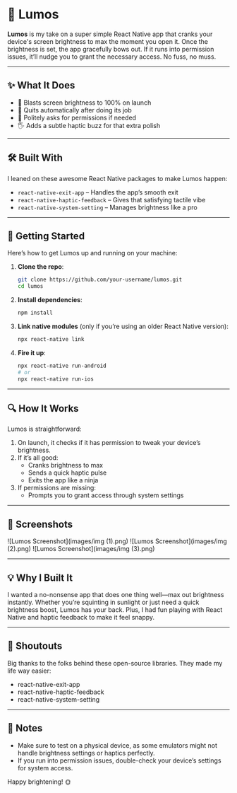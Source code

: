 # 🌟 Lumos

**Lumos** is my take on a super simple React Native app that cranks your device's screen brightness to max the moment you open it. Once the brightness is set, the app gracefully bows out. If it runs into permission issues, it’ll nudge you to grant the necessary access. No fuss, no muss.

---

## ✨ What It Does

- 🔆 Blasts screen brightness to 100% on launch
- 🚪 Quits automatically after doing its job
- 🔐 Politely asks for permissions if needed
- 🖐️ Adds a subtle haptic buzz for that extra polish

---

## 🛠️ Built With

I leaned on these awesome React Native packages to make Lumos happen:

- `react-native-exit-app` – Handles the app’s smooth exit
- `react-native-haptic-feedback` – Gives that satisfying tactile vibe
- `react-native-system-setting` – Manages brightness like a pro

---

## 🚀 Getting Started

Here’s how to get Lumos up and running on your machine:

1. **Clone the repo**:

   ```bash
   git clone https://github.com/your-username/lumos.git
   cd lumos
   ```

2. **Install dependencies**:

   ```bash
   npm install
   ```

3. **Link native modules** (only if you’re using an older React Native version):

   ```bash
   npx react-native link
   ```

4. **Fire it up**:

   ```bash
   npx react-native run-android
   # or
   npx react-native run-ios
   ```

---

## 🔍 How It Works

Lumos is straightforward:

1. On launch, it checks if it has permission to tweak your device’s brightness.
2. If it’s all good:
   - Cranks brightness to max
   - Sends a quick haptic pulse
   - Exits the app like a ninja
3. If permissions are missing:
   - Prompts you to grant access through system settings

---

## 📸 Screenshots

![Lumos Screenshot](images/img  (1).png)
![Lumos Screenshot](images/img  (2).png)
![Lumos Screenshot](images/img  (3).png)


---

## 💡 Why I Built It

I wanted a no-nonsense app that does one thing well—max out brightness instantly. Whether you’re squinting in sunlight or just need a quick brightness boost, Lumos has your back. Plus, I had fun playing with React Native and haptic feedback to make it feel snappy.

---

## 🙏 Shoutouts

Big thanks to the folks behind these open-source libraries. They made my life way easier:

- react-native-exit-app
- react-native-haptic-feedback
- react-native-system-setting

---

## 📝 Notes

- Make sure to test on a physical device, as some emulators might not handle brightness settings or haptics perfectly.
- If you run into permission issues, double-check your device’s settings for system access.

Happy brightening! 🌞